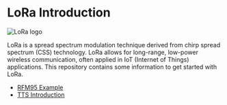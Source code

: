 # LoRa Introduction

![LoRa logo](https://www.lora-wan.de/wp-content/uploads/2019/03/lora-sharing-image.jpg)

LoRa is a spread spectrum modulation technique derived from chirp spread spectrum (CSS) technology. LoRa allows for long-range, low-power wireless communication, often applied in IoT (Internet of Things) applications. This repository contains some information to get started with LoRa.

* [RFM95 Example](RFM95_example)
* [TTS Introduction](TTS_Introduction)

